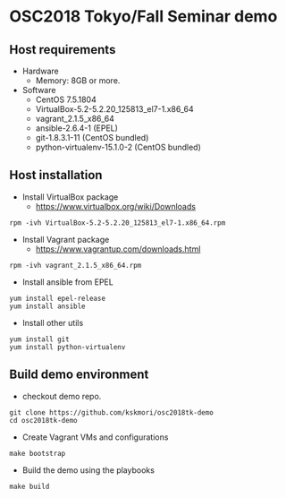 # OSC2018 Tokyo/Fall Seminar demo

## Host requirements

* Hardware
  * Memory: 8GB or more.
* Software
  * CentOS 7.5.1804
  * VirtualBox-5.2-5.2.20_125813_el7-1.x86_64
  * vagrant_2.1.5_x86_64
  * ansible-2.6.4-1 (EPEL)
  * git-1.8.3.1-11 (CentOS bundled)
  * python-virtualenv-15.1.0-2 (CentOS bundled)

## Host installation

 * Install VirtualBox package
   * https://www.virtualbox.org/wiki/Downloads
```
rpm -ivh VirtualBox-5.2-5.2.20_125813_el7-1.x86_64.rpm
```
 * Install Vagrant package
   * https://www.vagrantup.com/downloads.html
```
rpm -ivh vagrant_2.1.5_x86_64.rpm
```
 * Install ansible from EPEL
```
yum install epel-release
yum install ansible
```

 * Install other utils
```
yum install git
yum install python-virtualenv
```


## Build demo environment

 * checkout demo repo.
```
git clone https://github.com/kskmori/osc2018tk-demo
cd osc2018tk-demo
```

 * Create Vagrant VMs and configurations
```
make bootstrap
```

 * Build the demo using the playbooks
```
make build
```
